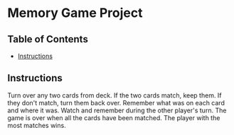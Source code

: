 # Memory Game Project

## Table of Contents

* [Instructions](#instructions)

## Instructions

Turn over any two cards from deck.
If the two cards match, keep them.
If they don't match, turn them back over.
Remember what was on each card and where it was.
Watch and remember during the other player's turn.
The game is over when all the cards have been matched.
The player with the most matches wins.

